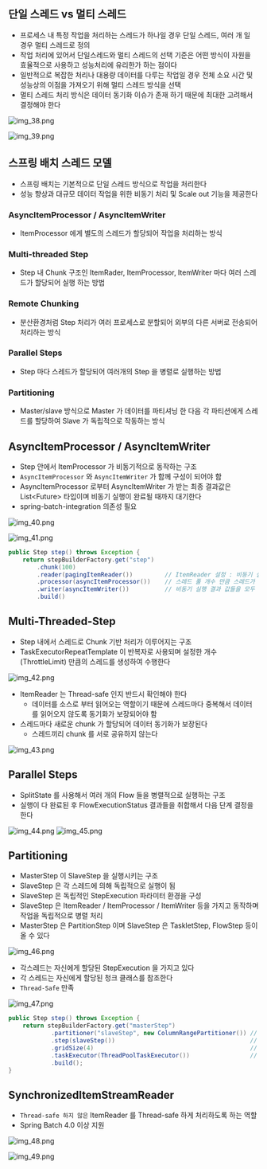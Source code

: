 
## 단일 스레드 vs 멀티 스레드

- 프로세스 내 특정 작업을 처리하는 스레드가 하나일 경우 단일 스레드, 여러 개 일 경우 멀티 스레드로 정의
- 작업 처리에 있어서 단일스레드와 멀티 스레드의 선택 기준은 어떤 방식이 자원을 효율적으로 사용하고 성능처리에 유리한가 하는 점이다
- 일반적으로 복잡한 처리나 대용량 데이터를 다루는 작업일 경우 전체 소요 시간 및 성능상의 이점을 가져오기 위해 멀티 스레드 방식을 선택
- 멀티 스레드 처리 방식은 데이터 동기화 이슈가 존재 하기 때문에 최대한 고려해서 결정해야 한다

![img_38.png](img_38.png)

![img_39.png](img_39.png)

## 스프링 배치 스레드 모델

- 스프링 배치는 기본적으로 단일 스레드 방식으로 작업을 처리한다
- 성능 향상과 대규모 데이터 작업을 위한 비동기 처리 및 Scale out 기능을 제공한다

### AsyncItemProcessor / AsyncItemWriter

- ItemProcessor 에게 별도의 스레드가 할당되어 작업을 처리하는 방식

### Multi-threaded Step

- Step 내 Chunk 구조인 ItemRader, ItemProcessor, ItemWriter 마다 여러 스레드가 할당되어 실행 하는 방법

### Remote Chunking

- 분산환경처럼 Step 처리가 여러 프로세스로 분할되어 외부의 다른 서버로 전송되어 처리하는 방식

### Parallel Steps

- Step 마다 스레드가 할당되어 여러개의 Step 을 병렬로 실행하는 방법

### Partitioning

- Master/slave 방식으로 Master 가 데이터를 파티셔닝 한 다음 각 파티션에게 스레드를 할당하여 Slave 가 독립적으로 작동하는 방식


## AsyncItemProcessor / AsyncItemWriter

- Step 안에서 ItemProcessor 가 비동기적으로 동작하는 구조
- `AsyncItemProcessor` 와 `AsyncItemWriter` 가 함께 구성이 되어야 함
- AsyncItemProcessor 로부터 AsyncItemWriter 가 받는 최종 결과값은 List<Future<T>> 타입이며 비동기 실행이 완료될 때까지 대기한다
- spring-batch-integration 의존성 필요

![img_40.png](img_40.png)

![img_41.png](img_41.png)

```java
public Step step() throws Exception {
	return stepBuilderFactory.get("step") 
		.chunk(100) 
		.reader(pagingItemReader())         // ItemReader 설정 : 비동기 실행 아님
		.processor(asyncItemProcessor())    // 스레드 풀 개수 만큼 스레드가 생성되어 비동기로 실행된다
		.writer(asyncItemWriter())          // 비동기 실행 결과 값들을 모두 받아오기까지 대기함
		.build() 
```


## Multi-Threaded-Step

- Step 내에서 스레드로 Chunk 기반 처리가 이루어지는 구조
- TaskExecutorRepeatTemplate 이 반복자로 사용되며 설정한 개수 (ThrottleLimit) 만큼의 스레드를 생성하여 수행한다

![img_42.png](img_42.png)

- ItemReader 는 Thread-safe 인지 반드시 확인해야 한다
  - 데이터를 소스로 부터 읽어오는 역할이기 때문에 스레드마다 중복해서 데이터를 읽어오지 않도록 동기화가 보장되어야 함
- 스레드마다 새로운 chunk 가 할당되어 데이터 동기화가 보장된다
  - 스레드끼리 chunk 를 서로 공유하지 않는다

![img_43.png](img_43.png)


## Parallel Steps

- SplitState 를 사용해서 여러 개의 Flow 들을 병렬적으로 실행하는 구조
- 실행이 다 완료된 후 FlowExecutionStatus 결과들을 취합해서 다음 단계 결정을 한다

![img_44.png](img_44.png)
![img_45.png](img_45.png)

## Partitioning

- MasterStep 이 SlaveStep 을 실행시키는 구조
- SlaveStep 은 각 스레드에 의해 독립적으로 실행이 됨
- SlaveStep 은 독립적인 StepExecution 파라미터 환경을 구성
- SlaveStep 은 ItemReader / ItemProcessor / ItemWriter 등을 가지고 동작하며 작업을 독립적으로 병렬 처리
- MasterStep 은 PartitionStep 이며 SlaveStep 은 TaskletStep, FlowStep 등이 올 수 있다

![img_46.png](img_46.png)

- 각스레드는 자신에게 할당된 StepExecution 을 가지고 있다
- 각 스레드는 자신에게 할당된 청크 클래스를 참조한다
- `Thread-Safe` 만족

![img_47.png](img_47.png)

```java
public Step step() throws Exception {
    return stepBuilderFactory.get("masterStep")
            .partitioner("slaveStep", new ColumnRangePartitioner()) // PartitionStep 생성을 PartitionStepBuilder 가 생성되고 Partitioner 를 생성 
            .step(slaveStep())                                      // 슬레이브 역할을 하는 Step 을 설정
            .gridSize(4)                                            // 파티션 구분을 위한 값 설정
            .taskExecutor(ThreadPoolTaskExecutor())                 // 스레드 생성, 스레드 풀 관리
            .build();
}
```

## SynchronizedItemStreamReader

- `Thread-safe 하지 않은` ItemReader 를 Thread-safe 하게 처리하도록 하는 역할
- Spring Batch 4.0 이상 지원

![img_48.png](img_48.png)

![img_49.png](img_49.png)


